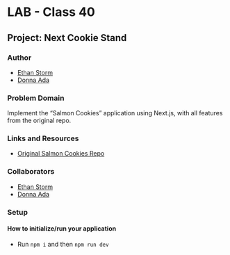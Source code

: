 # LAB - Class 40

## Project: Next Cookie Stand

### Author

- [Ethan Storm](https://github.com/ShadowDraco)
- [Donna Ada](https://github.com/donnaada)

### Problem Domain

Implement the “Salmon Cookies” application using Next.js, with all features from the original repo.

### Links and Resources

- [Original Salmon Cookies Repo](https://github.com/donnaada/cookie-stand)

### Collaborators

- [Ethan Storm](https://github.com/ShadowDraco)
- [Donna Ada](https://github.com/donnaada)

### Setup

#### How to initialize/run your application

- Run `npm i` and then `npm run dev`
